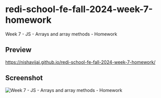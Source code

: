 # redi-school-fe-fall-2024-week-7-homework
Week 7 - JS - Arrays and array methods - Homework

## Preview
https://nishavijai.github.io/redi-school-fe-fall-2024-week-7-homework/

## Screenshot
![Week 7 - JS - Arrays and array methods - Homework](https://github.com/user-attachments/assets/42750a3a-2596-4a1f-a0d3-8640bab0eaa9)
